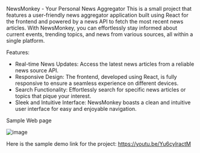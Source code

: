 NewsMonkey - Your Personal News Aggregator
This is a small project that features a user-friendly news aggregator application built using React for the frontend and powered by a news API to fetch the most recent news articles. With NewsMonkey, you can effortlessly stay informed about current events, trending topics, and news from various sources, all within a single platform.

Features:

  - Real-time News Updates: Access the latest news articles from a reliable news source API.
  - Responsive Design: The frontend, developed using React, is fully responsive to ensure a seamless experience on different devices.
  - Search Functionality: Effortlessly search for specific news articles or topics that pique your interest.
  - Sleek and Intuitive Interface: NewsMonkey boasts a clean and intuitive user interface for easy and enjoyable navigation.

Sample Web page

  ![image](https://github.com/LAXMAND2509/NewsMonkey-App/assets/114348119/8e720e50-1fc0-40b0-a4e9-80d6a9659a42)

Here is the sample demo link for the project: https://youtu.be/Yu6cylractM



